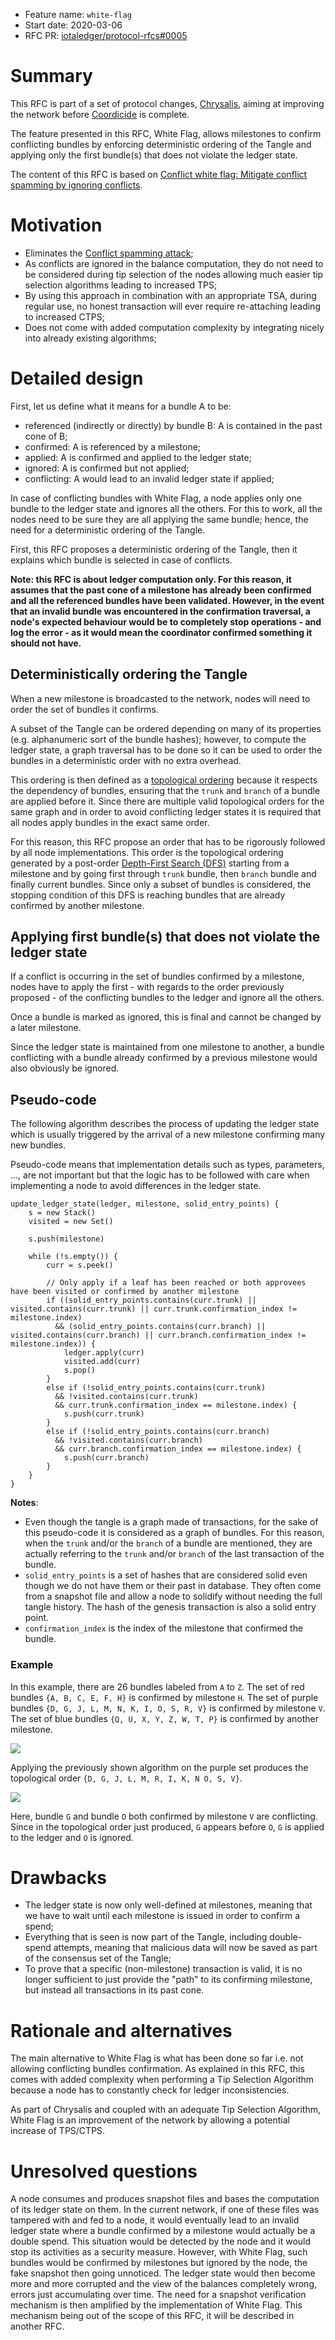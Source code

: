 + Feature name: `white-flag`
+ Start date: 2020-03-06
+ RFC PR: [iotaledger/protocol-rfcs#0005](https://github.com/iotaledger/protocol-rfcs/pull/5)

# Summary

This RFC is part of a set of protocol changes, [Chrysalis](https://roadmap.iota.org/chrysalis), aiming at improving the
network before [Coordicide](https://coordicide.iota.org/) is complete.

The feature presented in this RFC, White Flag, allows milestones to confirm conflicting bundles by enforcing
deterministic ordering of the Tangle and applying only the first bundle(s) that does not violate the ledger state.

The content of this RFC is based on [Conflict white flag: Mitigate conflict spamming by ignoring conflicts](https://iota.cafe/t/conflict-white-flag-mitigate-conflict-spamming-by-ignoring-conflicts/233).

# Motivation

- Eliminates the [Conflict spamming attack](https://iota.cafe/t/conflict-spamming-attack/232);
- As conflicts are ignored in the balance computation, they do not need to be considered during tip selection of the
nodes allowing much easier tip selection algorithms leading to increased TPS;
- By using this approach in combination with an appropriate TSA, during regular use, no honest transaction will ever
require re-attaching leading to increased CTPS;
- Does not come with added computation complexity by integrating nicely into already existing algorithms;

# Detailed design

First, let us define what it means for a bundle A to be:

- referenced (indirectly or directly) by bundle B: A is contained in the past cone of B;
- confirmed: A is referenced by a milestone;
- applied: A is confirmed and applied to the ledger state;
- ignored: A is confirmed but not applied;
- conflicting: A would lead to an invalid ledger state if applied;

In case of conflicting bundles with White Flag, a node applies only one bundle to the ledger state and ignores all the
others. For this to work, all the nodes need to be sure they are all applying the same bundle; hence, the need for a
deterministic ordering of the Tangle.

First, this RFC proposes a deterministic ordering of the Tangle, then it explains which bundle is selected in case of
conflicts.

**Note: this RFC is about ledger computation only. For this reason, it assumes that the past cone of a milestone has
already been confirmed and all the referenced bundles have been validated. However, in the event that an invalid bundle
was encountered in the confirmation traversal, a node's expected behaviour would be to completely stop operations - and
log the error - as it would mean the coordinator confirmed something it should not have.**

## Deterministically ordering the Tangle

When a new milestone is broadcasted to the network, nodes will need to order the set of bundles it confirms.

A subset of the Tangle can be ordered depending on many of its properties (e.g. alphanumeric sort of the bundle hashes);
however, to compute the ledger state, a graph traversal has to be done so it can be used to order the bundles in a
deterministic order with no extra overhead.

This ordering is then defined as a [topological ordering](https://en.wikipedia.org/wiki/Topological_sorting) because
it respects the dependency of bundles, ensuring that the `trunk` and `branch` of a bundle are applied before it. Since
there are multiple valid topological orders for the same graph and in order to avoid conflicting ledger states it is
required that all nodes apply bundles in the exact same order.

For this reason, this RFC propose an order that has to be rigorously followed by all node implementations. This order is
the topological ordering generated by a post-order [Depth-First Search (DFS)](https://en.wikipedia.org/wiki/Depth-first_search)
starting from a milestone and by going first through `trunk` bundle, then `branch` bundle and finally current bundles.
Since only a subset of bundles is considered, the stopping condition of this DFS is reaching bundles that are already
confirmed by another milestone.

## Applying first bundle(s) that does not violate the ledger state

If a conflict is occurring in the set of bundles confirmed by a milestone, nodes have to apply the first - with regards
to the order previously proposed - of the conflicting bundles to the ledger and ignore all the others.

Once a bundle is marked as ignored, this is final and cannot be changed by a later milestone.

Since the ledger state is maintained from one milestone to another, a bundle conflicting with a bundle already confirmed
by a previous milestone would also obviously be ignored.

## Pseudo-code

The following algorithm describes the process of updating the ledger state which is usually triggered by the arrival of
a new milestone confirming many new bundles.

Pseudo-code means that implementation details such as types, parameters, ..., are not important but that the logic has
to be followed with care when implementing a node to avoid differences in the ledger state.

```
update_ledger_state(ledger, milestone, solid_entry_points) {
    s = new Stack()
    visited = new Set()

    s.push(milestone)

    while (!s.empty()) {
        curr = s.peek()

        // Only apply if a leaf has been reached or both approvees have been visited or confirmed by another milestone
        if ((solid_entry_points.contains(curr.trunk) || visited.contains(curr.trunk) || curr.trunk.confirmation_index != milestone.index)
          && (solid_entry_points.contains(curr.branch) || visited.contains(curr.branch) || curr.branch.confirmation_index != milestone.index)) {
            ledger.apply(curr)
            visited.add(curr)
            s.pop()
        }
        else if (!solid_entry_points.contains(curr.trunk)
          && !visited.contains(curr.trunk)
          && curr.trunk.confirmation_index == milestone.index) {
            s.push(curr.trunk)
        }
        else if (!solid_entry_points.contains(curr.branch)
          && !visited.contains(curr.branch)
          && curr.branch.confirmation_index == milestone.index) {
            s.push(curr.branch)
        }
    }
}
```

**Notes**:
- Even though the tangle is a graph made of transactions, for the sake of this pseudo-code it is considered as a graph
of bundles. For this reason, when the `trunk` and/or the `branch` of a bundle are mentioned, they are actually referring
to the `trunk` and/or `branch` of the last transaction of the bundle.
- `solid_entry_points` is a set of hashes that are considered solid even though we do not have them or their past in
database. They often come from a snapshot file and allow a node to solidify without needing the full tangle history.
The hash of the genesis transaction is also a solid entry point.
- `confirmation_index` is the index of the milestone that confirmed the bundle.

### Example

In this example, there are 26 bundles labeled from `A` to `Z`.
The set of red bundles `{A, B, C, E, F, H}` is confirmed by milestone `H`.
The set of purple bundles `{D, G, J, L, M, N, K, I, O, S, R, V}` is confirmed by milestone `V`.
The set of blue bundles `{Q, U, X, Y, Z, W, T, P}` is confirmed by another milestone.

![][Tangle]

Applying the previously shown algorithm on the purple set produces the topological order
`{D, G, J, L, M, R, I, K, N O, S, V}`.

![][Tangle-conflict]

Here, bundle `G` and bundle `O` both confirmed by milestone `V` are conflicting. Since in the topological order just
produced, `G` appears before `O`, `G` is applied to the ledger and `O` is ignored.

# Drawbacks

- The ledger state is now only well-defined at milestones, meaning that we have to wait until each milestone is
issued in order to confirm a spend;
- Everything that is seen is now part of the Tangle, including double-spend attempts, meaning that malicious data will
now be saved as part of the consensus set of the Tangle;
- To prove that a specific (non-milestone) transaction is valid, it is no longer sufficient to just provide the "path"
to its confirming milestone, but instead all transactions in its past cone.

# Rationale and alternatives

The main alternative to White Flag is what has been done so far i.e. not allowing conflicting bundles confirmation.
As explained in this RFC, this comes with added complexity when performing a Tip Selection Algorithm because a node has
to constantly check for ledger inconsistencies.

As part of Chrysalis and coupled with an adequate Tip Selection Algorithm, White Flag is an improvement of the network
by allowing a potential increase of TPS/CTPS.

# Unresolved questions

A node consumes and produces snapshot files and bases the computation of its ledger state on them. In the current
network, if one of these files was tampered with and fed to a node, it would eventually lead to an invalid ledger state
where a bundle confirmed by a milestone would actually be a double spend. This situation would be detected by the node
and it would stop its activities as a security measure. However, with White Flag, such bundles would be confirmed by
milestones but ignored by the node, the fake snapshot then going unnoticed. The ledger state would then become more and
more corrupted and the view of the balances completely wrong, errors just accumulating over time. The need for a
snapshot verification mechanism is then amplified by the implementation of White Flag. This mechanism being out of the
scope of this RFC, it will be described in another RFC.

[Tangle]: img/tangle.svg
[Tangle-conflict]: img/tangle-conflict.svg
